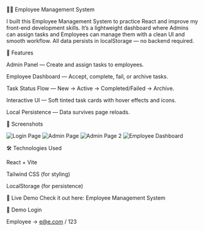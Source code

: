 👨‍💼 Employee Management System

I built this Employee Management System to practice React and improve my front-end development skills.
It’s a lightweight dashboard where Admins can assign tasks and Employees can manage them with a clean UI and smooth workflow.
All data persists in localStorage — no backend required.

🚀 Features

Admin Panel — Create and assign tasks to employees.

Employee Dashboard — Accept, complete, fail, or archive tasks.

Task Status Flow — New → Active → Completed/Failed → Archive.

Interactive UI — Soft tinted task cards with hover effects and icons.

Local Persistence — Data survives page reloads.



📸 Screenshots


![Login Page](image-1.png)
![Admin Page](image-2.png)
![Admin Page 2](image-3.png)
![Employee Dashboard](image.png)



🛠️ Technologies Used

React + Vite

Tailwind CSS (for styling)

LocalStorage (for persistence)

🔗 Live Demo
Check it out here: Employee Management System

🔑 Demo Login

Employee → e@e.com / 123
